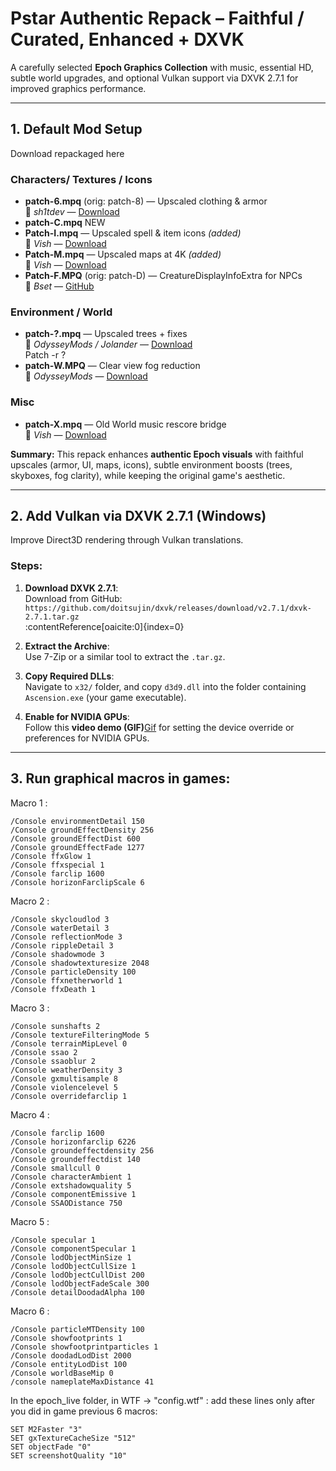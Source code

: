 #  Pstar Authentic Repack – Faithful / Curated, Enhanced + DXVK

A carefully selected **Epoch Graphics Collection** with music, essential HD, subtle world upgrades, and optional Vulkan support via DXVK 2.7.1 for improved graphics performance.

---

## 1. Default Mod Setup

Download repackaged here

### Characters/ Textures / Icons

- **patch-6.mpq** (orig: patch-8) — Upscaled clothing & armor  
  👤 *sh1tdev* — [Download](https://www.wowmodding.net/files/file/199-vanilla-tbc-and-wotlk-clothing-textures-upscaled-for-335/)  
- **patch-C.mpq** NEW
- **Patch-I.mpq** — Upscaled spell & item icons *(added)*  
  👤 *Vish* — [Download](https://www.nexusmods.com/worldofwarcraft/mods/884)  
- **Patch-M.mpq** — Upscaled maps at 4K *(added)*  
  👤 *Vish* — [Download](https://www.nexusmods.com/worldofwarcraft/mods/884)  
- **Patch-F.MPQ** (orig: patch-D) — CreatureDisplayInfoExtra for NPCs  
  👤 *Bset* — [GitHub](https://github.com/TVBrowntown/epochHD)  

###  Environment / World
- **patch-?.mpq** — Upscaled trees + fixes  
  👤 *OdysseyMods / Jolander* — [Download](https://www.nexusmods.com/worldofwarcraft/mods/881)  
Patch -r ?
- **patch-W.MPQ** — Clear view fog reduction  
  👤 *OdysseyMods* — [Download](https://www.nexusmods.com/worldofwarcraft/mods/881)  

###  Misc
- **patch-X.mpq** — Old World music rescore bridge  
  👤 *Vish* — [Download](https://www.nexusmods.com/worldofwarcraft/mods/884)  

**Summary:** This repack enhances **authentic Epoch visuals** with faithful upscales (armor, UI, maps, icons), subtle environment boosts (trees, skyboxes, fog clarity), while keeping the original game's aesthetic.

---

## 2. Add Vulkan via DXVK 2.7.1 (Windows)

Improve Direct3D rendering through Vulkan translations.

### **Steps:**

1. **Download DXVK 2.7.1**:  
   Download from GitHub:  
   `https://github.com/doitsujin/dxvk/releases/download/v2.7.1/dxvk-2.7.1.tar.gz`  
   :contentReference[oaicite:0]{index=0}

2. **Extract the Archive**:  
   Use 7-Zip or a similar tool to extract the `.tar.gz`.

3. **Copy Required DLLs**:  
   Navigate to `x32/` folder, and copy `d3d9.dll`  into the folder containing `Ascension.exe` (your game executable).  


4. **Enable for NVIDIA GPUs**:  
   Follow this **video demo (GIF)**[Gif](https://cdn.discordapp.com/attachments/1411180795405799549/1413087551970873405/Recording_2025-09-04_110412.mp4?ex=68bd4ad6&is=68bbf956&hm=c006b763c52119ba3f3309dfb510c3dc34b54bfd83ad1bea99240919e56110c6&) for setting the device override or preferences for NVIDIA GPUs.  

---

## 3. Run graphical macros in games:

Macro 1 :
```
/Console environmentDetail 150
/Console groundEffectDensity 256
/Console groundEffectDist 600
/Console groundEffectFade 1277
/Console ffxGlow 1
/Console ffxspecial 1
/Console farclip 1600
/Console horizonFarclipScale 6
```

Macro 2 :
```
/Console skycloudlod 3
/Console waterDetail 3
/Console reflectionMode 3
/Console rippleDetail 3
/Console shadowmode 3
/Console shadowtexturesize 2048
/Console particleDensity 100
/Console ffxnetherworld 1
/Console ffxDeath 1
```

Macro 3 :
```
/Console sunshafts 2
/Console textureFilteringMode 5
/Console terrainMipLevel 0
/Console ssao 2
/Console ssaoblur 2
/Console weatherDensity 3
/Console gxmultisample 8
/Console violencelevel 5
/Console overridefarclip 1
```

Macro 4 :
```
/Console farclip 1600
/Console horizonfarclip 6226
/Console groundeffectdensity 256
/Console groundeffectdist 140
/Console smallcull 0
/Console characterAmbient 1
/Console extshadowquality 5
/Console componentEmissive 1
/Console SSAODistance 750
```

Macro 5 :
```
/Console specular 1
/Console componentSpecular 1
/Console lodObjectMinSize 1
/Console lodObjectCullSize 1
/Console lodObjectCullDist 200
/Console lodObjectFadeScale 300
/Console detailDoodadAlpha 100
```

Macro 6 :
```
/Console particleMTDensity 100
/Console showfootprints 1
/Console showfootprintparticles 1
/Console doodadLodDist 2000
/Console entityLodDist 100
/Console worldBaseMip 0
/console nameplateMaxDistance 41
```

In the epoch_live folder, in WTF -> "config.wtf" : add these lines only after you did in game previous 6 macros:
```
SET M2Faster "3"
SET gxTextureCacheSize "512"
SET objectFade "0"
SET screenshotQuality "10"
```
